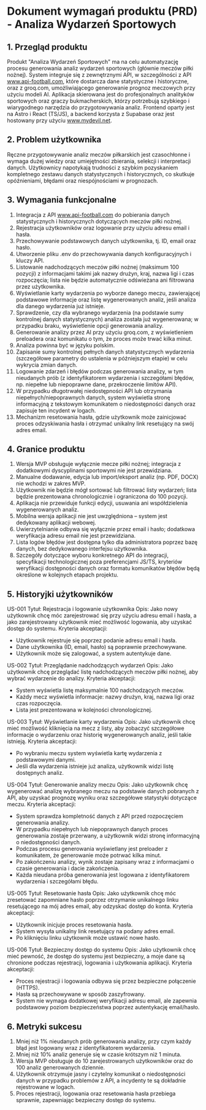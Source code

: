 # Dokument wymagań produktu (PRD) - Analiza Wydarzeń Sportowych

## 1. Przegląd produktu
Produkt "Analiza Wydarzeń Sportowych" ma na celu automatyzację procesu generowania analiz wydarzeń sportowych (głównie meczów piłki nożnej). System integruje się z zewnętrznymi API, w szczególności z API www.api-football.com, które dostarcza dane statystyczne i historyczne, oraz z groq.com, umożliwiającego generowanie prognoz meczowych przy użyciu modeli AI. Aplikacja skierowana jest do profesjonalnych analityków sportowych oraz graczy bukmacherskich, którzy potrzebują szybkiego i wiarygodnego narzędzia do przygotowywania analiz. Frontend oparty jest na Astro i React (TS/JS), a backend korzysta z Supabase oraz jest hostowany przy użyciu www.mydevil.net.

## 2. Problem użytkownika
Ręczne przygotowywanie analiz meczów piłkarskich jest czasochłonne i wymaga dużej wiedzy oraz umiejętności zbierania, selekcji i interpretacji danych. Użytkownicy napotykają trudności z szybkim pozyskaniem kompletnego zestawu danych statystycznych i historycznych, co skutkuje opóźnieniami, błędami oraz niespójnościami w prognozach.

## 3. Wymagania funkcjonalne
1. Integracja z API www.api-football.com do pobierania danych statystycznych i historycznych dotyczących meczów piłki nożnej.
2. Rejestracja użytkowników oraz logowanie przy użyciu adresu email i hasła.
3. Przechowywanie podstawowych danych użytkownika, tj. ID, email oraz hasło.
4. Utworzenie pliku .env do przechowywania danych konfiguracyjnych i kluczy API.
5. Listowanie nadchodzących meczów piłki nożnej (maksimum 100 pozycji) z informacjami takimi jak nazwy drużyn, kraj, nazwa ligi i czas rozpoczęcia; lista nie będzie automatycznie odświeżana ani filtrowana przez użytkownika.
6. Wyświetlanie karty wydarzenia po wyborze danego meczu, zawierającej podstawowe informacje oraz listę wygenerowanych analiz, jeśli analiza dla danego wydarzenia już istnieje.
7. Sprawdzenie, czy dla wybranego wydarzenia (na podstawie sumy kontrolnej danych statystycznych) analiza została już wygenerowana; w przypadku braku, wyświetlenie opcji generowania analizy.
8. Generowanie analizy przez AI przy użyciu groq.com, z wyświetleniem preloadera oraz komunikatu o tym, że proces może trwać kilka minut.
9. Analiza powinna być w języku polskim.
10. Zapisanie sumy kontrolnej pełnych danych statystycznych wydarzenia (szczegółowe parametry do ustalenia w późniejszym etapie) w celu wykrycia zmian danych.
11. Logowanie zdarzeń i błędów podczas generowania analizy, w tym nieudanych prób (z identyfikatorem wydarzenia i szczegółami błędów, np. niepełne lub niepoprawne dane, przekroczenie limitów API).
12. W przypadku długotrwałej niedostępności API lub otrzymania niepełnych/niepoprawnych danych, system wyświetla stronę informacyjną z tekstowym komunikatem o niedostępności danych oraz zapisuje ten incydent w logach.
13. Mechanizm resetowania hasła, gdzie użytkownik może zainicjować proces odzyskiwania hasła i otrzymać unikalny link resetujący na swój adres email.

## 4. Granice produktu
1. Wersja MVP obsługuje wyłącznie mecze piłki nożnej; integracja z dodatkowymi dyscyplinami sportowymi nie jest przewidziana.
2. Manualne dodawanie, edycja lub import/eksport analiz (np. PDF, DOCX) nie wchodzi w zakres MVP.
3. Użytkownik nie będzie mógł sortować lub filtrować listy wydarzeń; lista będzie prezentowana chronologicznie i ograniczona do 100 pozycji.
4. Aplikacja nie przewiduje funkcji edycji, usuwania ani współdzielenia wygenerowanych analiz.
5. Mobilna wersja aplikacji nie jest uwzględniona – system jest dedykowany aplikacji webowej.
6. Uwierzytelnianie odbywa się wyłącznie przez email i hasło; dodatkowa weryfikacja adresu email nie jest przewidziana.
7. Lista logów błędów jest dostępna tylko dla administratora poprzez bazę danych, bez dedykowanego interfejsu użytkownika.
8. Szczegóły dotyczące wyboru konkretnego API do integracji, specyfikacji technologicznej poza preferencjami JS/TS, kryteriów weryfikacji dostępności danych oraz formatu komunikatów błędów będą określone w kolejnych etapach projektu.

## 5. Historyjki użytkowników

US-001
Tytuł: Rejestracja i logowanie użytkownika
Opis: Jako nowy użytkownik chcę móc zarejestrować się przy użyciu adresu email i hasła, a jako zarejestrowany użytkownik mieć możliwość logowania, aby uzyskać dostęp do systemu.
Kryteria akceptacji:
- Użytkownik rejestruje się poprzez podanie adresu email i hasła.
- Dane użytkownika (ID, email, hasło) są poprawnie przechowywane.
- Użytkownik może się zalogować, a system autentykuje dane.

US-002
Tytuł: Przeglądanie nadchodzących wydarzeń
Opis: Jako użytkownik chcę przeglądać listę nadchodzących meczów piłki nożnej, aby wybrać wydarzenie do analizy.
Kryteria akceptacji:
- System wyświetla listę maksymalnie 100 nadchodzących meczów.
- Każdy mecz wyświetla informacje: nazwy drużyn, kraj, nazwa ligi oraz czas rozpoczęcia.
- Lista jest prezentowana w kolejności chronologicznej.

US-003
Tytuł: Wyświetlanie karty wydarzenia
Opis: Jako użytkownik chcę mieć możliwość kliknięcia na mecz z listy, aby zobaczyć szczegółowe informacje o wydarzeniu oraz historię wygenerowanych analiz, jeśli takie istnieją.
Kryteria akceptacji:
- Po wybraniu meczu system wyświetla kartę wydarzenia z podstawowymi danymi.
- Jeśli dla wydarzenia istnieje już analiza, użytkownik widzi listę dostępnych analiz.

US-004
Tytuł: Generowanie analizy meczu
Opis: Jako użytkownik chcę wygenerować analizę wybranego meczu na podstawie danych pobranych z API, aby uzyskać prognozę wyniku oraz szczegółowe statystyki dotyczące meczu.
Kryteria akceptacji:
- System sprawdza kompletność danych z API przed rozpoczęciem generowania analizy.
- W przypadku niepełnych lub niepoprawnych danych proces generowania zostaje przerwany, a użytkownik widzi stronę informacyjną o niedostępności danych.
- Podczas procesu generowania wyświetlany jest preloader z komunikatem, że generowanie może potrwać kilka minut.
- Po zakończeniu analizy, wynik zostaje zapisany wraz z informacjami o czasie generowania i dacie zakończenia.
- Każda nieudana próba generowania jest logowana z identyfikatorem wydarzenia i szczegółami błędu.

US-005
Tytuł: Resetowanie hasła
Opis: Jako użytkownik chcę móc zresetować zapomniane hasło poprzez otrzymanie unikalnego linku resetującego na mój adres email, aby odzyskać dostęp do konta.
Kryteria akceptacji:
- Użytkownik inicjuje proces resetowania hasła.
- System wysyła unikalny link resetujący na podany adres email.
- Po kliknięciu linku użytkownik może ustawić nowe hasło.

US-006
Tytuł: Bezpieczny dostęp do systemu
Opis: Jako użytkownik chcę mieć pewność, że dostęp do systemu jest bezpieczny, a moje dane są chronione podczas rejestracji, logowania i użytkowania aplikacji.
Kryteria akceptacji:
- Proces rejestracji i logowania odbywa się przez bezpieczne połączenie (HTTPS).
- Hasła są przechowywane w sposób zaszyfrowany.
- System nie wymaga dodatkowej weryfikacji adresu email, ale zapewnia podstawowy poziom bezpieczeństwa poprzez autentykację email/hasło.

## 6. Metryki sukcesu
1. Mniej niż 1% nieudanych prób generowania analizy, przy czym każdy błąd jest logowany wraz z identyfikatorem wydarzenia.
2. Mniej niż 10% analiz generuje się w czasie krótszym niż 1 minuta.
3. Wersja MVP obsługuje do 10 zarejestrowanych użytkowników oraz do 100 analiz generowanych dziennie.
4. Użytkownik otrzymuje jasny i czytelny komunikat o niedostępności danych w przypadku problemów z API, a incydenty te są dokładnie rejestrowane w logach.
5. Proces rejestracji, logowania oraz resetowania hasła przebiega sprawnie, zapewniając bezpieczny dostęp do systemu.
